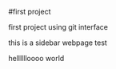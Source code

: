 #first project

first project using git interface

this is a sidebar webpage test

helllllloooo world